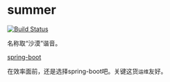 summer
======
[![Build Status](https://travis-ci.org/atschx/summer.svg?branch=master)](https://travis-ci.org/atschx/summer)

名称取“沙漠”谐音。

[spring-boot](http://docs.spring.io/spring-boot/docs/1.2.3.RELEASE/reference/html/)

在效率面前，还是选择spring-boot吧。关键这货`运维`友好。
